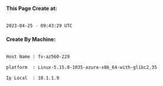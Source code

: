 
   
#### This Page Create at:

```bash

2023-04-25 - 09:43:29 UTC

```

#### Create By Machine:

```bash

Host Name : fv-az560-229

platform  : Linux-5.15.0-1035-azure-x86_64-with-glibc2.35

Ip Local  : 10.1.1.9

```

